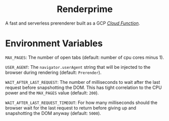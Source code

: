 <h1 align="center">Renderprime</h1>

A fast and serverless prerenderer built as a GCP _[Cloud Function](https://cloud.google.com/functions?hl=en)_.

# Environment Variables

`MAX_PAGES`: The number of open tabs (default: number of cpu cores minus 1).

`USER_AGENT`: The `navigator.userAgent` string that will be injected to the browser during rendering (default: `Prerender`).

`WAIT_AFTER_LAST_REQUEST`: The number of milliseconds to wait after the last request before snapshotting the DOM. This has tight correlation to the CPU power and the `MAX_PAGES` value (default: `200`).

`WAIT_AFTER_LAST_REQUEST_TIMEOUT`: For how many milliseconds should the browser wait for the last request to return before giving up and snapshotting the DOM anyway (default: `5000`).
